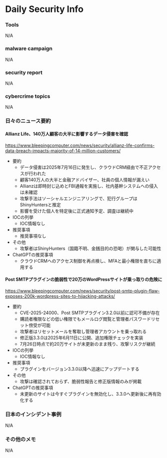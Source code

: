 # Daily Security Info

### Tools
N/A

### malware campaign
N/A

### security report
N/A

### cybercrime topics
N/A

### 日々のニュース要約

#### Allianz Life、140万人顧客の大半に影響するデータ侵害を確認
https://www.bleepingcomputer.com/news/security/allianz-life-confirms-data-breach-impacts-majority-of-14-million-customers/

- 要約
    - データ侵害は2025年7月16日に発生し、クラウドCRM経由で不正アクセスが行われた
    - 顧客140万人の大半と金融アドバイザー、社員の個人情報が漏えい
    - Allianzは即時封じ込めとFBI通報を実施し、社内基幹システムへの侵入は未確認
    - 攻撃手法はソーシャルエンジニアリングで、犯行グループはShinyHuntersと推定
    - 影響を受けた個人を特定後に正式通知予定、調査は継続中
- IOCの列挙
    - IOC情報なし
- 推奨事項
    - 推奨事項なし
- その他
    - 攻撃者はShinyHunters（国籍不明、金銭目的の恐喝）が関与した可能性
- ChatGPTの推奨事項
    - クラウドCRMへのアクセス制御を再点検し、MFAと最小権限を直ちに適用する

#### Post SMTPプラグインの脆弱性で20万のWordPressサイトが乗っ取りの危険に
https://www.bleepingcomputer.com/news/security/post-smtp-plugin-flaw-exposes-200k-wordpress-sites-to-hijacking-attacks/

- 要約
    - CVE-2025-24000、Post SMTPプラグイン3.2.0以前に認可不備が存在  
    - 購読者権限などの低い権限でもメールログ閲覧と管理者パスワードリセット傍受が可能  
    - 攻撃者はリセットメールを奪取し管理者アカウントを乗っ取れる  
    - 修正版3.3.0は2025年6月11日に公開、追加権限チェックを実装  
    - 7月26日時点で約20万サイトが未更新のまま残り、攻撃リスクが継続  
- IOCの列挙
    - IOC情報なし
- 推奨事項
    - プラグインをバージョン3.3.0以降へ迅速にアップデートする
- その他
    - 攻撃は確認されておらず、脆弱性報告と修正版情報のみが掲載
- ChatGPTの推奨事項
    - 未更新のサイトは今すぐプラグインを無効化し、3.3.0へ更新後に再有効化する


### 日本のインシデント事例
N/A

### その他のメモ
N/A